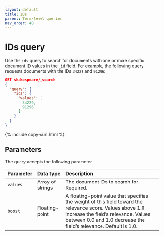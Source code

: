 ```yaml
---
layout: default
title: IDs
parent: Term-level queries
nav_order: 40
---
```


# IDs query

Use the `ids` query to search for documents with one or more specific document ID values in the `_id` field. For example, the following query requests documents with the IDs `34229` and `91296`:

```json
GET shakespeare/_search
{
  "query": {
    "ids": {
      "values": [
        34229,
        91296
      ]
    }
  }
}
```
{% include copy-curl.html %}

## Parameters

The query accepts the following parameter.

Parameter | Data type | Description
:--- | :--- | :---
`values` | Array of strings | The document IDs to search for. Required.
`boost` | Floating-point | A floating-point value that specifies the weight of this field toward the relevance score. Values above 1.0 increase the field’s relevance. Values between 0.0 and 1.0 decrease the field’s relevance. Default is 1.0.
